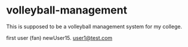 # volleyball-management
 This is supposed to be a volleyball management system for my college. 

first user (fan)
newUser15.
user1@test.com